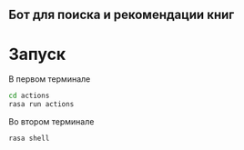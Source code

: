 ## Бот для поиска и рекомендации книг
# Запуск
В первом терминале
```sh
cd actions
rasa run actions
```

Во втором терминале
```sh
rasa shell
```
